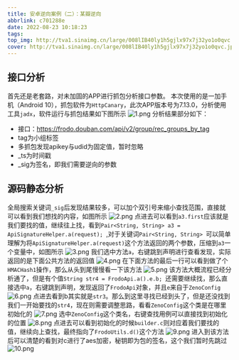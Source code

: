 ```yaml
---
title: 安卓逆向案例（二）：某瓣逆向
abbrlink: c701288e
date: 2022-08-23 10:18:23
tags:
top_img: http://tva1.sinaimg.cn/large/008lIB40ly1h5gjlx97x7j32yo1o0qvc.jpg
cover: http://tva1.sinaimg.cn/large/008lIB40ly1h5gjlx97x7j32yo1o0qvc.jpg
---
```

## 接口分析
首先还是老套路，对未加固的APP进行抓包分析接口参数。
本次使用的是一加手机（Android 10），抓包软件为`HttpCanary`，此次APP版本号为7.13.0，分析使用工具`jadx`，软件运行与抓包结果如下图所示
![1.png](http://tva1.sinaimg.cn/mw690/008lIB40ly1h5gmll6uaqj30p40qin36.jpg)
分析结果部分如下：
- 接口：https://frodo.douban.com/api/v2/group/rec_groups_by_tag
- tag为小组标签
- 多抓包发现apikey与udid为固定值，暂时忽略
- _ts为时间戳
- _sig为签名，即我们需要逆向的参数
## 源码静态分析
全局搜索关键词`_sig`后发现结果较多，可以加个双引号来缩小查找范围，直接就可以看到我们想找的内容，如图所示
![2.png](http://tva1.sinaimg.cn/mw690/008lIB40ly1h5gp5zcizpj30ls0ct11p.jpg)
点进去可以看到`a3.first`应该就是我们要找的值，继续往上找，看到`Pair<String, String> a3 = ApiSignatureHelper.a(request);
`,对于关键词`Pair<String, String> `可以简单理解为将`ApiSignatureHelper.a(request)`这个方法返回的两个参数，压缩到`a3`一个变量中，如图所示
![3.png](http://tva1.sinaimg.cn/mw690/008lIB40ly1h5gp91enzej30m70bzdmn.jpg)
我们选中方法`a`，右键跳到声明进行查看发现，实际返回的是下面公共方法的返回值
![4.png](http://tva1.sinaimg.cn/large/008lIB40ly1h5gqwdpi94j30jg0injyt.jpg)
在下面方法的最后一行可以看到做了个`HMACHash1`操作，那么从头到尾慢慢看一下该方法
![5.png](http://tva1.sinaimg.cn/large/008lIB40ly1h5gqtj566cj30os0d4n6g.jpg)
该方法大概流程已经分析通了，但是有个值`String str4 = FrodoApi.a().e.b;
`还需要继续找，那么直接选中`a`，右键跳到声明，发现返回了`FrodoApi`对象，并且`e`来自于`ZenoConfig`
![6.png](http://tva1.sinaimg.cn/large/008lIB40ly1h5grqz9liwj309608n76e.jpg)
点进去看到b其实就是`str3`。那么到这里寻找已经到头了，但是还没找到我们一开始要找的`str4`，现在则需要调整思路，看看`ZenoConfig`这个类是在哪里初始化的
![7.png](http://tva1.sinaimg.cn/large/008lIB40ly1h5gsa5tb89j30j00le7cr.jpg)
选中`ZenoConfig`这个类名，右键查找用例可以直接找到初始化的位置
![8.png](http://tva1.sinaimg.cn/large/008lIB40ly1h5gsra0114j315m0h5gvr.jpg)
点进去可以看到初始化的时候`builder.c`则对应着我们要找的值，继续向上查找，最终指向了`FrodoUtils.d()`这个方法
![9.png](http://tva1.sinaimg.cn/large/008lIB40ly1h5gstt09tcj30t40cyqak.jpg)
进入到该方法后可以清楚的看到对c进行了aes加密，秘钥即为包的签名，这个我们暂时先跳过
![10.png](http://tva1.sinaimg.cn/large/008lIB40ly1h5gtkds9atj30ze09hgpw.jpg)
